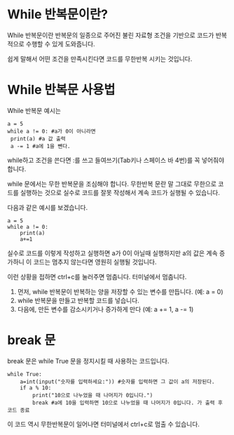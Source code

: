 # While 반복문이란?
While 반복문이란 반복문의 일종으로 주어진 불린 자료형 조건을 기반으로 코드가 반복적으로 수행할 수 있게 도와줍니다.

쉽게 말해서 어떤 조건을 만족시킨다면 코드를 무한반복 시키는 것입니다.

# While 반복문 사용법
While 반복문 예시는
```
a = 5
while a != 0: #a가 0이 아니라면
 print(a) #a 값 출력
 a -= 1 #a에 1을 뺀다.
```

while하고 조건을 쓴다면 :를 쓰고 들여쓰기(Tab키나 스페이스 바 4번)를 꼭 넣어줘야 합니다.

while 문에서는 무한 반복문을 조심해야 합니다. 무한반복 문란 말 그대로 무한으로 코드를 실행하는 것으로 실수로 코드를 잘못 작성해서 계속 코드가 실행될 수 있습니다.

다음과 같은 예시를 보겠습니다.

```
a = 5
while a != 0:
    print(a)
    a+=1
```

실수로 코드를 이렇게 작성하고 실행하면 a가 0이 아닐때 실행하지만 a의 값은 계속 증가하니 이 코드는 멈추지 않는다면 영원히 실행될 것입니다.

이런 상황을 접하면 ctrl+c를 눌러주면 멈춥니다. 터미널에서 멈춥니다.

1. 먼저, while 반복문이 반복하는 양을 저장할 수 있는 변수를 만듭니다. (예: a = 0)
2. while 반복문을 만들고 반복할 코드를 넣습니다.
3. 다음에, 만든 변수를 감소시키거나 증가하게 만다 (예: a += 1, a -= 1)

# break 문
break 문은 while True 문을 정지시킬 때 사용하는 코드입니다.

```
while True:
    a=int(input("숫자를 입력하세요:")) #숫자를 입력하면 그 값이 a의 저장된다.
    if a % 10:
        print("10으로 나누었을 때 나머지가 0입니다.")
        break #a에 10을 입력하면 10으로 나누었을 때 나머지가 0입니다. 가 출력 후 코드 종료
```

이 코드 역시 무한반복문이 일어나면 터미널에서 ctrl+c로 멈출 수 있습니다.

